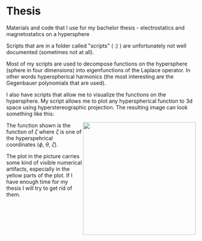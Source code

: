 # Thesis
Materials and code that I use for my bachelor thesis - electrostatics and magnetostatics on a hypersphere

Scripts that are in a folder called "scripts" ( :) ) are unfortunately not well documented (sometimes not at all).

Most of my scripts are used to decompose functions on the hypersphere (sphere in four dimensions) into eigenfunctions of the Laplace operator. In other words hyperspherical harmonics (the most interesting are the Gegenbauer polynomials that are used).

I also have scripts that allow me to visualize the functions on the hypersphere. My script allows me to plot any hyperspherical function to 3d space using hyperstereographic projection. The resulting image can look something like this:

<img src="https://github.com/Valentyk/Thesis/assets/146948734/04bc89ee-d1e3-4fa3-8c78-9ae125e5dffb" width="300" align="right">

The function shown is the function of $\zeta$ where $\zeta$ is one of the hyperspehrical coordinates ($\phi$, $\theta$, $\zeta$).

The plot in the picture carries some kind of visible numerical artifacts, especially in the yellow parts of the plot. If I have enough time for my thesis I will try to get rid of them.

